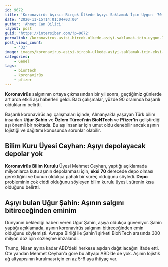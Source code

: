 ```yaml
---
id: 9672
title: 'Koronavirüs Aşısı: Birçok Ülkede Aşıyı Saklamak İçin Uygun -70 Derecede Depo Yok'
date: '2020-11-15T14:01:04+03:00'
author: 'Ahmet Can Bilici'
layout: post
guid: 'https://intersiber.com/?p=9672'
permalink: /koronavirus-asisi-bircok-ulkede-asiyi-saklamak-icin-uygun-70-derecede-depo-yok/
post_views_count:
    - '32'
image: images/koronavirus-asisi-bircok-ulkede-asiyi-saklamak-icin-eksi-70-derecede-depo-yok.jpg
categories:
    - Genel
tags:
    - biontech
    - koronavirüs
    - pfizer
---
```


**Koronavirüs** salgınının ortaya çıkmasından bir yıl sonra, geçtiğimiz günlerde art arda etkili aşı haberleri geldi. Bazı çalışmalar, yüzde 90 oranında başarılı olduklarını belirtti.

Başarılı koronavirüs aşı çalışmaları içinde, Almanya’da yaşayan Türk bilim insanları **Uğur** **Şahin** ve **Özlem** **Türeci’nin** **BioNTech** ve **Pfizer’in** geliştirdiği aşı önemli bir noktada. Bu aşı insanlar için umut oldu denebilir ancak aşının lojistiği ve dağıtımı konusunda sorunlar olabilir.

## Bilim Kuru Üyesi Ceyhan: Aşıyı depolayacak depolar yok

**Koronavirüs** **Bilim** **Kurulu** Üyesi Mehmet Ceyhan, yaptığı açıklamada milyonlarca kutu aşının depolanması için, **eksi** **70** derecede depo olması gerektiğini ve bunun oldukça pahalı bir süreç olduğunu söyledi. **Depo** probleminin çok ciddi olduğunu söyleyen bilim kurulu üyesi, sürenin kısa olduğunu belirtti.

## Aşıyı bulan Uğur Şahin: Aşının salgını bitireceğinden eminim

Dünyanın beklediği haberi veren Uğur Şahin, aşıya oldukça güveniyor. Şahin yaptığı açıklamada, aşının koronavirüs salgınını bitireceğinden emin olduğunu söylemişti. Avrupa Birliği ile Şahin’i şirketi BioNTech arasında 300 milyon doz için sözleşme imzalandı.

Trump, Nisan ayına kadar ABD’deki herkese aşıdan dağıtılacağını ifade etti. Öte yandan Mehmet Ceyhan’a göre bu altyapı ABD’de de yok. Aşının lojistik ağ altyapısının kurulması için en az 5-6 aya ihtiyaç var.